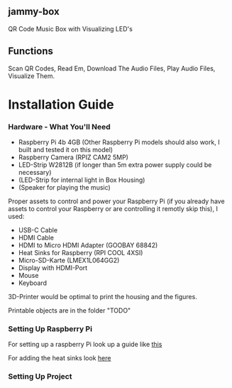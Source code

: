 ## jammy-box
 QR Code Music Box with Visualizing LED's

## Functions

Scan QR Codes, Read Em, Download The Audio Files, Play Audio Files, Visualize Them.

# Installation Guide

### Hardware - What You'll Need

- Raspberry Pi 4b 4GB (Other Raspberry Pi models should also work, I built and tested it on this model)
- Raspberry Camera (RPIZ CAM2 5MP)
- LED-Strip W2812B (if longer than 5m extra power supply could be necessary)
- (LED-Strip for internal light in Box Housing)
- (Speaker for playing the music)

Proper assets to control and power your Raspberry Pi (if you already have assets to control your Raspberry or are controlling it remotly skip this), I used:
- USB-C Cable
- HDMI Cable
- HDMI to Micro HDMI Adapter (GOOBAY 68842)
- Heat Sinks for Raspberry (RPI COOL 4XSI)
- Micro-SD-Karte (LMEX1L064GG2)
- Display with HDMI-Port
- Mouse
- Keyboard

3D-Printer would be optimal to print the housing and the figures.

Printable objects are in the folder "TODO"

### Setting Up Raspberry Pi

For setting up a raspberry Pi look up a guide like [this](https://www.youtube.com/watch?v=BpJCAafw2qE&t=268s)

For adding the heat sinks look [here](https://www.youtube.com/watch?v=WMIniPIvYjM&t=283s)

### Setting Up Project


